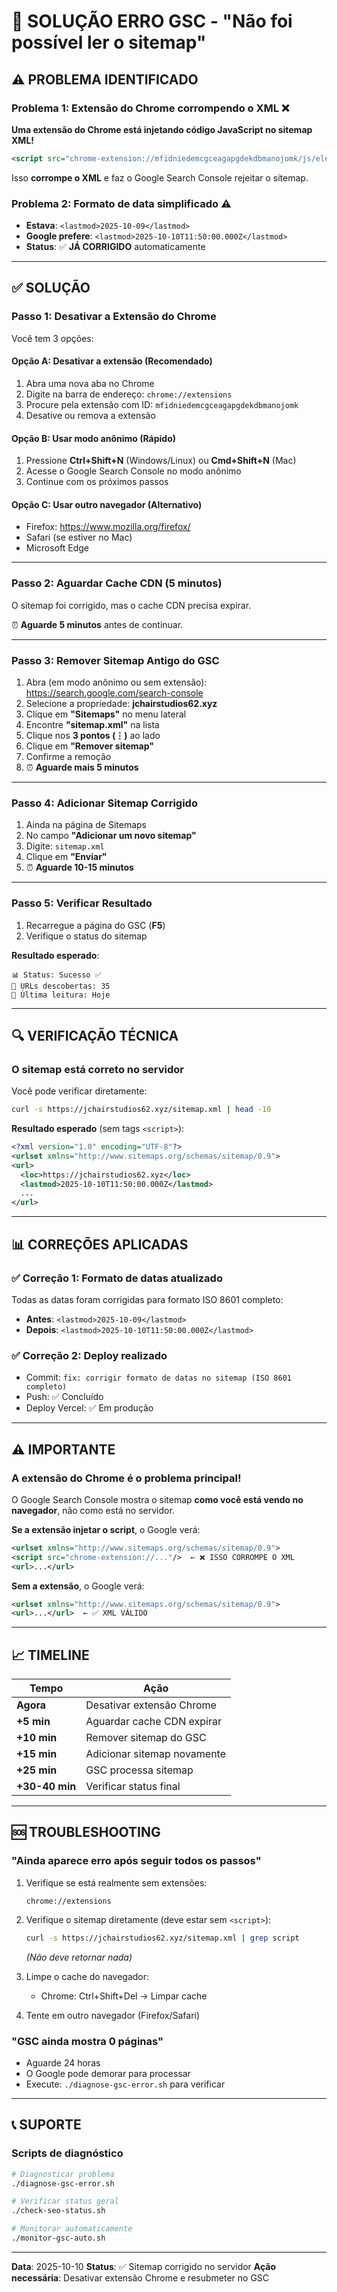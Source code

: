 # 🔧 SOLUÇÃO ERRO GSC - "Não foi possível ler o sitemap"

## ⚠️ PROBLEMA IDENTIFICADO

### Problema 1: Extensão do Chrome corrompendo o XML ❌

**Uma extensão do Chrome está injetando código JavaScript no sitemap XML!**

```xml
<script src="chrome-extension://mfidniedemcgceagapgdekdbmanojomk/js/elephant.js"/>
```

Isso **corrompe o XML** e faz o Google Search Console rejeitar o sitemap.

### Problema 2: Formato de data simplificado ⚠️

- **Estava**: `<lastmod>2025-10-09</lastmod>`
- **Google prefere**: `<lastmod>2025-10-10T11:50:00.000Z</lastmod>`
- **Status**: ✅ **JÁ CORRIGIDO** automaticamente

---

## ✅ SOLUÇÃO

### Passo 1: Desativar a Extensão do Chrome

Você tem 3 opções:

#### Opção A: Desativar a extensão (Recomendado)

1. Abra uma nova aba no Chrome
2. Digite na barra de endereço: `chrome://extensions`
3. Procure pela extensão com ID: `mfidniedemcgceagapgdekdbmanojomk`
4. Desative ou remova a extensão

#### Opção B: Usar modo anônimo (Rápido)

1. Pressione **Ctrl+Shift+N** (Windows/Linux) ou **Cmd+Shift+N** (Mac)
2. Acesse o Google Search Console no modo anônimo
3. Continue com os próximos passos

#### Opção C: Usar outro navegador (Alternativo)

- Firefox: https://www.mozilla.org/firefox/
- Safari (se estiver no Mac)
- Microsoft Edge

---

### Passo 2: Aguardar Cache CDN (5 minutos)

O sitemap foi corrigido, mas o cache CDN precisa expirar.

⏰ **Aguarde 5 minutos** antes de continuar.

---

### Passo 3: Remover Sitemap Antigo do GSC

1. Abra (em modo anônimo ou sem extensão): https://search.google.com/search-console
2. Selecione a propriedade: **jchairstudios62.xyz**
3. Clique em **"Sitemaps"** no menu lateral
4. Encontre **"sitemap.xml"** na lista
5. Clique nos **3 pontos (⋮)** ao lado
6. Clique em **"Remover sitemap"**
7. Confirme a remoção
8. ⏰ **Aguarde mais 5 minutos**

---

### Passo 4: Adicionar Sitemap Corrigido

1. Ainda na página de Sitemaps
2. No campo **"Adicionar um novo sitemap"**
3. Digite: `sitemap.xml`
4. Clique em **"Enviar"**
5. ⏰ **Aguarde 10-15 minutos**

---

### Passo 5: Verificar Resultado

1. Recarregue a página do GSC (**F5**)
2. Verifique o status do sitemap

**Resultado esperado**:
```
📊 Status: Sucesso ✅
📄 URLs descobertas: 35
📅 Última leitura: Hoje
```

---

## 🔍 VERIFICAÇÃO TÉCNICA

### O sitemap está correto no servidor

Você pode verificar diretamente:

```bash
curl -s https://jchairstudios62.xyz/sitemap.xml | head -10
```

**Resultado esperado** (sem tags `<script>`):
```xml
<?xml version="1.0" encoding="UTF-8"?>
<urlset xmlns="http://www.sitemaps.org/schemas/sitemap/0.9">
<url>
  <loc>https://jchairstudios62.xyz</loc>
  <lastmod>2025-10-10T11:50:00.000Z</lastmod>
  ...
</url>
```

---

## 📊 CORREÇÕES APLICADAS

### ✅ Correção 1: Formato de datas atualizado

Todas as datas foram corrigidas para formato ISO 8601 completo:

- **Antes**: `<lastmod>2025-10-09</lastmod>`
- **Depois**: `<lastmod>2025-10-10T11:50:00.000Z</lastmod>`

### ✅ Correção 2: Deploy realizado

- Commit: `fix: corrigir formato de datas no sitemap (ISO 8601 completo)`
- Push: ✅ Concluído
- Deploy Vercel: ✅ Em produção

---

## ⚠️ IMPORTANTE

### A extensão do Chrome é o problema principal!

O Google Search Console mostra o sitemap **como você está vendo no navegador**, não como está no servidor.

**Se a extensão injetar o script**, o Google verá:
```xml
<urlset xmlns="http://www.sitemaps.org/schemas/sitemap/0.9">
<script src="chrome-extension://..."/>  ← ❌ ISSO CORROMPE O XML
<url>...</url>
```

**Sem a extensão**, o Google verá:
```xml
<urlset xmlns="http://www.sitemaps.org/schemas/sitemap/0.9">
<url>...</url>  ← ✅ XML VÁLIDO
```

---

## 📈 TIMELINE

| Tempo | Ação |
|-------|------|
| **Agora** | Desativar extensão Chrome |
| **+5 min** | Aguardar cache CDN expirar |
| **+10 min** | Remover sitemap do GSC |
| **+15 min** | Adicionar sitemap novamente |
| **+25 min** | GSC processa sitemap |
| **+30-40 min** | Verificar status final |

---

## 🆘 TROUBLESHOOTING

### "Ainda aparece erro após seguir todos os passos"

1. Verifique se está realmente sem extensões:
   ```
   chrome://extensions
   ```

2. Verifique o sitemap diretamente (deve estar sem `<script>`):
   ```bash
   curl -s https://jchairstudios62.xyz/sitemap.xml | grep script
   ```
   *(Não deve retornar nada)*

3. Limpe o cache do navegador:
   - Chrome: Ctrl+Shift+Del → Limpar cache

4. Tente em outro navegador (Firefox/Safari)

### "GSC ainda mostra 0 páginas"

- Aguarde 24 horas
- O Google pode demorar para processar
- Execute: `./diagnose-gsc-error.sh` para verificar

---

## 📞 SUPORTE

### Scripts de diagnóstico

```bash
# Diagnosticar problema
./diagnose-gsc-error.sh

# Verificar status geral
./check-seo-status.sh

# Monitorar automaticamente
./monitor-gsc-auto.sh
```

---

**Data**: 2025-10-10
**Status**: ✅ Sitemap corrigido no servidor
**Ação necessária**: Desativar extensão Chrome e resubmeter no GSC
